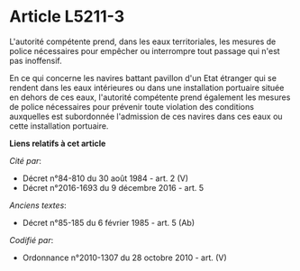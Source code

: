 # Article L5211-3

L'autorité compétente prend, dans les eaux territoriales, les mesures de police nécessaires pour empêcher ou interrompre tout
passage qui n'est pas inoffensif.

En ce qui concerne les navires battant pavillon d'un Etat étranger qui se rendent dans les eaux intérieures ou dans une
installation portuaire située en dehors de ces eaux, l'autorité compétente prend également les mesures de police nécessaires
pour prévenir toute violation des conditions auxquelles est subordonnée l'admission de ces navires dans ces eaux ou cette
installation portuaire.

**Liens relatifs à cet article**

_Cité par_:

  - Décret n°84-810 du 30 août 1984 - art. 2 (V)
  - Décret n°2016-1693 du 9 décembre 2016 - art. 5

_Anciens textes_:

  - Décret n°85-185 du 6 février 1985 - art. 5 (Ab)

_Codifié par_:

  - Ordonnance n°2010-1307 du 28 octobre 2010 - art. (V)
